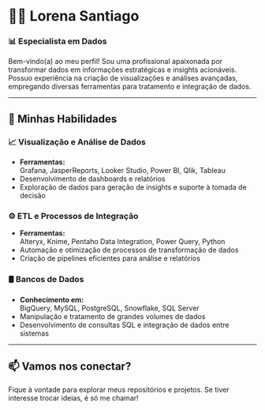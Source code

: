 # 👩‍💻 Lorena Santiago

### 📊 **Especialista em Dados**

Bem-vindo(a) ao meu perfil! Sou uma profissional apaixonada por transformar dados em informações estratégicas e insights acionáveis. Possuo experiência na criação de visualizações e análises avançadas, empregando diversas ferramentas para tratamento e integração de dados.

---

## 🚀 **Minhas Habilidades**

### 📈 **Visualização e Análise de Dados**
- **Ferramentas:**  
  Grafana, JasperReports, Looker Studio, Power BI, Qlik, Tableau  
- Desenvolvimento de dashboards e relatórios
- Exploração de dados para geração de insights e suporte à tomada de decisão  

### ⚙️ **ETL e Processos de Integração**
- **Ferramentas:**  
  Alteryx, Knime, Pentaho Data Integration, Power Query, Python  
- Automação e otimização de processos de transformação de dados  
- Criação de pipelines eficientes para análise e relatórios  

### 🛢️ **Bancos de Dados**
- **Conhecimento em:**  
  BigQuery, MySQL, PostgreSQL, Snowflake, SQL Server  
- Manipulação e tratamento de grandes volumes de dados  
- Desenvolvimento de consultas SQL e integração de dados entre sistemas  

---

## 📫 **Vamos nos conectar?**
Fique à vontade para explorar meus repositórios e projetos. Se tiver interesse trocar ideias, é só me chamar!
